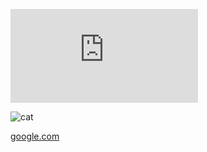 ![Brand bar images](https://raw.githubusercontent.com/OfficeDev/Office-Add-in-UX-Design-Patterns/ca89c5be775df85bb8aaf49bde0995b0b9721950/Patterns/Brand_bar.pdf) 

 
![cat](https://i.ytimg.com/vi/tntOCGkgt98/maxresdefault.jpg) 
 
 
[google.com](https://www.google.com) 
